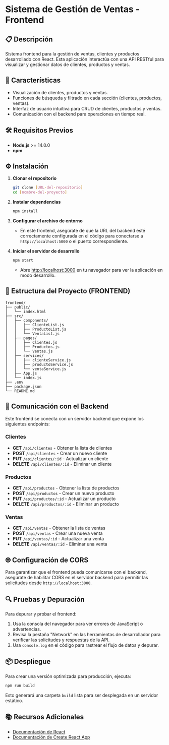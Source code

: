 # Sistema de Gestión de Ventas - Frontend

## 📋 Descripción

Sistema frontend para la gestión de ventas, clientes y productos desarrollado con React. Esta aplicación interactúa con una API RESTful para visualizar y gestionar datos de clientes, productos y ventas.

## 🚀 Características

- Visualización de clientes, productos y ventas.
- Funciones de búsqueda y filtrado en cada sección (clientes, productos, ventas).
- Interfaz de usuario intuitiva para CRUD de clientes, productos y ventas.
- Comunicación con el backend para operaciones en tiempo real.

## 🛠 Requisitos Previos

- **Node.js** >= 14.0.0
- **npm**

## ⚙ Instalación

1. **Clonar el repositorio**

   ```bash
   git clone [URL-del-repositorio]
   cd [nombre-del-proyecto]
   ```

2. **Instalar dependencias**

   ```bash
   npm install
   ```

3. **Configurar el archivo de entorno**

   - En este frontend, asegúrate de que la URL del backend esté correctamente configurada en el código para conectarse a `http://localhost:5000` o el puerto correspondiente.

4. **Iniciar el servidor de desarrollo**

   ```bash
   npm start
   ```

   - Abre [http://localhost:3000](http://localhost:3000) en tu navegador para ver la aplicación en modo desarrollo.

## 🔄 Estructura del Proyecto (FRONTEND)

```plaintext
frontend/
├── public/
│   └── index.html
├── src/
│   ├── components/
│   │   ├── ClienteList.js
│   │   ├── ProductoList.js
│   │   └── VentaList.js
│   ├── pages/
│   │   ├── Clientes.js
│   │   ├── Productos.js
│   │   └── Ventas.js
│   ├── services/
│   │   ├── clienteService.js
│   │   ├── productoService.js
│   │   └── ventaService.js
│   ├── App.js
│   └── index.js
├── .env
├── package.json
└── README.md
```

## 📡 Comunicación con el Backend

Este frontend se conecta con un servidor backend que expone los siguientes endpoints:

### Clientes

- **GET** `/api/clientes` - Obtener la lista de clientes
- **POST** `/api/clientes` - Crear un nuevo cliente
- **PUT** `/api/clientes/:id` - Actualizar un cliente
- **DELETE** `/api/clientes/:id` - Eliminar un cliente

### Productos

- **GET** `/api/productos` - Obtener la lista de productos
- **POST** `/api/productos` - Crear un nuevo producto
- **PUT** `/api/productos/:id` - Actualizar un producto
- **DELETE** `/api/productos/:id` - Eliminar un producto

### Ventas

- **GET** `/api/ventas` - Obtener la lista de ventas
- **POST** `/api/ventas` - Crear una nueva venta
- **PUT** `/api/ventas/:id` - Actualizar una venta
- **DELETE** `/api/ventas/:id` - Eliminar una venta

## 🌐 Configuración de CORS

Para garantizar que el frontend pueda comunicarse con el backend, asegúrate de habilitar CORS en el servidor backend para permitir las solicitudes desde `http://localhost:3000`.

## 🔍 Pruebas y Depuración

Para depurar y probar el frontend:

1. Usa la consola del navegador para ver errores de JavaScript o advertencias.
2. Revisa la pestaña "Network" en las herramientas de desarrollador para verificar las solicitudes y respuestas de la API.
3. Usa `console.log` en el código para rastrear el flujo de datos y depurar.

## 📦 Despliegue

Para crear una versión optimizada para producción, ejecuta:

```bash
npm run build
```

Esto generará una carpeta `build` lista para ser desplegada en un servidor estático.

## 📚 Recursos Adicionales

- [Documentación de React](https://reactjs.org/docs/getting-started.html)
- [Documentación de Create React App](https://create-react-app.dev/docs/getting-started/)
